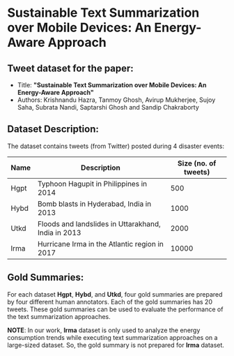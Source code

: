# Sustainable Text Summarization over Mobile Devices: An Energy-Aware Approach

## Tweet dataset for the paper: 
- Title: **"Sustainable Text Summarization over Mobile Devices: An Energy-Aware Approach"**
- Authors: Krishnandu Hazra, Tanmoy Ghosh, Avirup Mukherjee, Sujoy Saha, Subrata Nandi, Saptarshi Ghosh and Sandip Chakraborty

## Dataset Description:
The dataset contains tweets (from Twitter) posted during 4 disaster events:

 
Name|Description|Size (no. of tweets)
--|--|--
Hgpt|Typhoon Hagupit in Philippines in 2014|500
Hybd|Bomb blasts in Hyderabad, India in 2013|1000
Utkd|Floods and landslides in Uttarakhand, India in 2013|2000
Irma|Hurricane Irma in the Atlantic region in 2017 |10000

## Gold Summaries:
For each dataset **Hgpt**, **Hybd**, and **Utkd**, four gold summaries are prepared by four different human annotators. Each of the gold summaries has 20 tweets. These gold summaries can be used to evaluate the performance of the text summarization approaches. 

**NOTE**: In our work,  **Irma** dataset is only used to analyze the energy consumption trends while executing text summarization approaches on a large-sized dataset. So, the gold summary is not prepared for **Irma** dataset.


